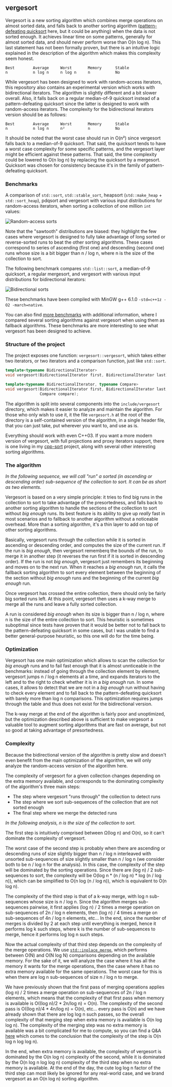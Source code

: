 vergesort
---------

Vergesort is a new sorting algorithm which combines merge operations on almost sorted data, and
falls back to another sorting algorithm ([pattern-defeating quicksort][1] here, but it could be
anything) when the data is not sorted enough. It achieves linear time on some patterns, generally
for almost sorted data, and should never perform worse than O(n log n). This last statement has
not been formally proven, but there is an intuitive logic explained in the description of the
algorithm which makes this complexity seem honest.

    Best        Average     Worst       Memory      Stable
    n           n log n     n log n     n           No

While vergesort has been designed to work with random-access iterators, this repository also
contains an experimental version which works with bidirectional iterators. The algorithm is
slightly different and a bit slower overall. Also, it falls back on a regular median-of-9
quicksort instead of a pattern-defeating quicksort since the latter is designed to work with
random-access iterators. The complexity for the bidirectional iterators version should be as
follows:

    Best        Average     Worst       Memory      Stable
    n           n log n     n²          n           No

It should be noted that the worst case should run in O(n²) since vergesort falls back to a
median-of-9 quicksort. That said, the quicksort tends to have a worst case complexity for some
specific patterns, and the vergesort layer might be efficient against these patterns. That said,
the time complexity could be lowered to O(n log n) by replacing the quicksort by a mergesort.
Quicksort was chosen for consistency because it's in the family of pattern-defeating quicksort.

### Benchmarks

A comparison of `std::sort`, `std::stable_sort`, heapsort (`std::make_heap` + `std::sort_heap`),
pdqsort and vergesort with various input distributions for random-access iterators, when sorting
a collection of one million `int` values:

![Random-access sorts](https://i.imgur.com/Qgsga47.png)

Note that the "sawtooth" distributions are biased: they highlight the few cases where vergesort is
designed to fully take advantage of long sorted or reverse-sorted runs to beat the other sorting
algorithms. These cases correspond to series of ascending (first one) and descending (second one)
runs whose size is a bit bigger than n / log n, where n is the size of the collection to sort.

The following benchmark compares `std::list::sort`, a median-of-9 quicksort, a regular mergesort,
and vergesort with various input distributions for bidirectional iterators:

![Bidirectional sorts](https://i.imgur.com/hDTScAb.png)

These benchmarks have been compiled with MinGW g++ 6.1.0 `-std=c++1z -O2 -march=native`.

You can also find [more benchmarks](https://github.com/Morwenn/vergesort/blob/master/fallbacks.md)
with additional information, where I compared several sorting algorithms against vergesort when
using them as fallback algorithms. These benchmarks are more interesting to see what vergesort has
been designed to achieve.

### Structure of the project

The project exposes one function: `vergesort::vergesort`, which takes either two iterators, or two
iterators and a comparison function, just like `std::sort`.

```cpp
template<typename BidirectionalIterator>
void vergesort(BidirectionalIterator first, BidirectionalIterator last);

template<typename BidirectionalIterator, typename Compare>
void vergesort(BidirectionalIterator first, BidirectionalIterator last,
               Compare compare);
```

The algorithm is split into several components into the `include/vergesort` directory, which makes
it easier to analyze and maintain the algorithm. For those who only wish to use it, it the file
`vergesort.h` at the root of the directory is a self-contained version of the algorithm, in a
single header file, that you can just take, put wherever you want to, and use as is.

Everything should work with even C++03. If you want a more modern version of vergesort, with full
projections and proxy iterators support, there is one living in my [cpp-sort][3] project, along
with several other interesting sorting algorithms.

### The algorithm

*In the following sequence, we will call "run" a sorted (in ascending or descending order)
sub-sequence of the collection to sort. It can be as short as two elements.*

Vergesort is based on a very simple principle: it tries to find big runs in the collection to
sort to take advantage of the presortedness, and falls back to another sorting algorithm to handle
the sections of the collection to sort without *big enough* runs. Its best feature is its ability
to give up *really* fast in most scenarios and to fallback to another algorithm without a
noticeable overhead. More than a sorting algorithm, it's a thin layer to add on top of other
sorting algorithms.

Basically, vergesort runs through the collection while it is sorted in ascending or descending
order, and computes the size of the current run. If the run is *big enough*, then vergesort
rememberq the bounds of the run, to merge it in another step (it reverses the run first if it
is sorted in descending order). If the run is not *big enough*, vergesort just remembers its
beginning and moves on to the next run. When it reaches a *big enough* run, it calls the fallback
sorting algorithm to sort every element between the beginning of the section without *big enough*
runs and the beginning of the current *big enough* run.

Once vergesort has crossed the entire collection, there should only be fairly big sorted runs left.
At this point, vergesort then uses a k-way merge to merge all the runs and leave a fully sorted
collection.

A run is considered *big enough* when its size is bigger than n / log n, where n is the size of
the entire collection to sort. This heuristic is sometimes suboptimal since tests have proven that
it would be better not to fall back to the pattern-defeating quicksort in some cases, but I was
unable to find a better general-purpose heuristic, so this one will do for the time being.

### Optimization

Vergesort has one main optimization which allows to scan the collection for *big enough* runs and
to fail fast enough that it is almost unnticeable in the benchmarks: instead of going through the
collection element by element, vergesort jumps n / log n elements at a time, and expands iterators
to the left and to the right to check whether it is in a *big enough* run. In some cases, it allows
to detect that we are not in a *big enough* run without having to check every element and to fall
back to the pattern-defeating quicksort with barely more than log n comparisons. This optimization
requires jumps through the table and thus does not exist for the bidirectional version.

The k-way merge at the end of the algorithm is fairly poor and unoptimized, but the optimization
described above is sufficient to make vergesort a valuable tool to augment sorting algorithms that
are fast on average, but not so good at taking advantage of presortedness.

### Complexity

Because the bidirectional version of the algorithm is pretty slow and doesn't even benefit from the
main optimization of the algorithm, we will only analyze the random-access version of the algorithm
here.

The complexity of vergesort for a given collection changes depending on the extra memory available,
and corresponds to the dominating complexity of the algorithm's three main steps:
* The step where vergesort "runs through" the collection to detect runs
* The step where we sort sub-sequences of the collection that are not sorted enough
* The final step where we merge the detected runs

*In the following analysis, *n* is the size of the collection to sort.*

The first step is intuitively comprised between Ω(log n) and O(n), so it can't dominate the
complexity of vergesort.

The worst case of the second step is probably when there are ascending or descending runs of size
slightly bigger than n / log n interleaved with unsorted sub-sequences of size slightly smaller
than n / log n (we consider both to be n / log n for the analysis). In this case, the complexity
of the step will be dominated by the sorting operations. Since there are (log n) / 2 sub-sequences
to sort, the complexity will be O(log n * (n / log n) * log (n / log n)), which can be simplified
to O(n log (n / log n)), which is equivalent to O(n log n).

The complexity of the third step is that of a k-way merge, with log n sub-sequences whose size is
n / log n. Since the algorithm merges sub-sequences pairwise, it first applies (log n) / 2 times
a merge operation on sub-sequences of 2n / log n elements, then (log n) / 4 times a merge on
sub-sequences of 4n / log n elements, etc... In the end, since the number of merges is divided by
2 at each step until everything is merged, hence it performs log k such steps, where k is the
number of sub-sequences to merge, hence it performs log log n such steps.

Now the actual complexity of that third step depends on the complexity of the merge operations. We
use [`std::inplace_merge`][4], which performs between O(N) and O(N log N) comparisons depending on
the available memory. For the sake of it, we will analyze the case where it has all the memory it
wants for the merge operations, then the case where it has no extra memory available for the same
operations. The worst case for this is when there are log n sub-sequences of size n / log n to
merge.

We have previously shown that the first pass of merging operations applies (log n) / 2 times a
merge operation on sub-sequences of 2n / log n elements, which means that the complexity of that
first pass when memory is available is O((log n)/2 * 2n/log n) = O(n). The complexity of the
second pass is O((log n)/4 * 4n/log n) = O(n), etc... every pass is O(n) and we have already
shown that there are log log n such passes, so the overall complexity of that merging step when
extra memory is available is O(n log log n). The complexity of the merging step was no extra memory
is available was a bit complicated for me to compute, so you can find a Q&A [here][2] which comes
to the conclusion that the complexity of the step is O(n log n log log n).

In the end, when extra memory is available, the complexity of vergesort is dominated by the
O(n log n) complexity of the second, while it is dominated by the O(n log n log log n) complexity
of the third step when no extra memory is available. At the end of the day, the cute log log n
factor of the third step can most likely be ignored for any real-world case, and we brand vergesort
as an O(n log n) sorting algorithm.


  [1]: https://github.com/orlp/pdqsort
  [2]: http://cs.stackexchange.com/q/68271/29312
  [3]: https://github.com/Morwenn/cpp-sort
  [4]: http://en.cppreference.com/w/cpp/algorithm/inplace_merge